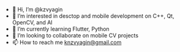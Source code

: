 - 👋 Hi, I’m @kzvyagin
- 👀 I’m interested in desctop and mobile development on C++, Qt, OpenCV, and AI
- 🌱 I’m currently learning Flutter, Python
- 💞️ I’m looking to collaborate on mobile CV projects
- 📫 How to reach me knzvyagin@gmail.com

<!---
kzvyagin/kzvyagin is a ✨ special ✨ repository because its `README.md` (this file) appears on your GitHub profile.
You can click the Preview link to take a look at your changes.
--->
